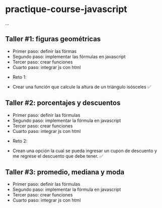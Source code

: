 # practique-course-javascript

...

## Taller #1: figuras geométricas

- Primer paso: definir las fórmas 
- Segundo paso: implementar las fórmulas en javascript
- Tercer paso: crear funciones
- Cuarto paso: integrar js con html
 * Reto 1:
 - Crear una función que calcule la altura de un triángulo isósceles ✅

## Taller #2: porcentajes y descuentos

- Primer paso: definir las fórmulas
- Segundo paso: implementar la fórmula en javascript
- Tercer paso: crear funciones
- Cuarto paso: integrar js con html
 * Reto 2:
 - Crean una opción la cual se pueda ingresar un cupon de descuento y me regrese el descuento que debe tener. ✅

## Taller #3: promedio, mediana y moda

- Primer paso: definir las fórmulas
- Segundo paso: implementar la fórmula en javascript
- Tercer paso: crear funciones
- Cuarto paso: integrar js con html
